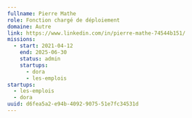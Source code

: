 ```yaml
---
fullname: Pierre Mathe
role: Fonction chargé de déploiement
domaine: Autre
link: https://www.linkedin.com/in/pierre-mathe-74544b151/
missions:
  - start: 2021-04-12
    end: 2025-06-30
    status: admin
    startups:
      - dora
      - les-emplois
startups:
  - les-emplois
  - dora
uuid: d6fea5a2-e94b-4092-9075-51e7fc34531d
---
```

